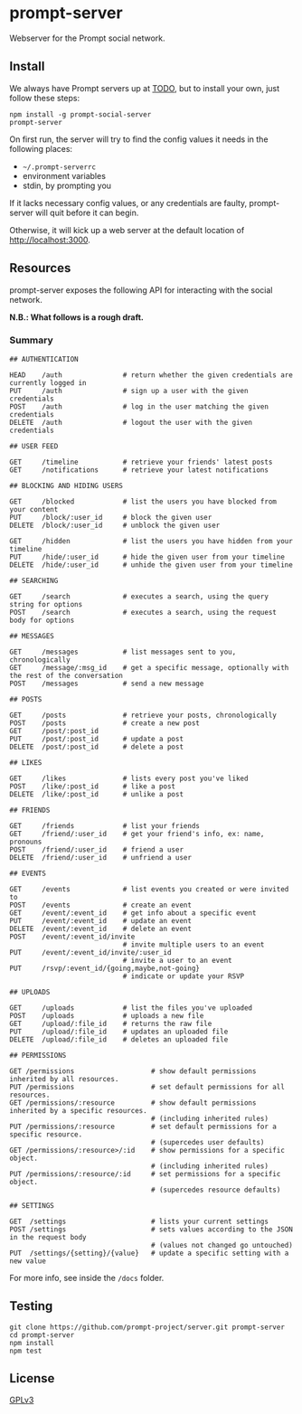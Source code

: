 # prompt-server

Webserver for the Prompt social network.

## Install

We always have Prompt servers up at [TODO](#TODO), but to install your own, just follow these steps:

    npm install -g prompt-social-server
    prompt-server

On first run, the server will try to find the config values it needs in the following places:

* `~/.prompt-serverrc`
* environment variables
* stdin, by prompting you

If it lacks necessary config values, or any credentials are faulty, prompt-server will quit before it can begin.

Otherwise, it will kick up a web server at the default location of <http://localhost:3000>.

## Resources

prompt-server exposes the following API for interacting with the social network.

**N.B.: What follows is a rough draft.**

### Summary

```
## AUTHENTICATION

HEAD    /auth               # return whether the given credentials are currently logged in
PUT     /auth               # sign up a user with the given credentials
POST    /auth               # log in the user matching the given credentials
DELETE  /auth               # logout the user with the given credentials

## USER FEED

GET     /timeline           # retrieve your friends' latest posts
GET     /notifications      # retrieve your latest notifications

## BLOCKING AND HIDING USERS

GET     /blocked            # list the users you have blocked from your content
PUT     /block/:user_id     # block the given user
DELETE  /block/:user_id     # unblock the given user

GET     /hidden             # list the users you have hidden from your timeline
PUT     /hide/:user_id      # hide the given user from your timeline
DELETE  /hide/:user_id      # unhide the given user from your timeline

## SEARCHING

GET     /search             # executes a search, using the query string for options
POST    /search             # executes a search, using the request body for options

## MESSAGES

GET     /messages           # list messages sent to you, chronologically
GET     /message/:msg_id    # get a specific message, optionally with the rest of the conversation
POST    /messages           # send a new message

## POSTS

GET     /posts              # retrieve your posts, chronologically
POST    /posts              # create a new post
GET     /post/:post_id      
PUT     /post/:post_id      # update a post
DELETE  /post/:post_id      # delete a post

## LIKES

GET     /likes              # lists every post you've liked
POST    /like/:post_id      # like a post
DELETE  /like/:post_id      # unlike a post

## FRIENDS

GET     /friends            # list your friends
GET     /friend/:user_id    # get your friend's info, ex: name, pronouns
POST    /friend/:user_id    # friend a user
DELETE  /friend/:user_id    # unfriend a user

## EVENTS

GET     /events             # list events you created or were invited to
POST    /events             # create an event
GET     /event/:event_id    # get info about a specific event
PUT     /event/:event_id    # update an event
DELETE  /event/:event_id    # delete an event
POST    /event/:event_id/invite
                            # invite multiple users to an event
PUT     /event/:event_id/invite/:user_id
                            # invite a user to an event
PUT     /rsvp/:event_id/{going,maybe,not-going}
                            # indicate or update your RSVP

## UPLOADS

GET     /uploads            # list the files you've uploaded
POST    /uploads            # uploads a new file
GET     /upload/:file_id    # returns the raw file
PUT     /upload/:file_id    # updates an uploaded file
DELETE  /upload/:file_id    # deletes an uploaded file

## PERMISSIONS

GET /permissions                   # show default permissions inherited by all resources.
PUT /permissions                   # set default permissions for all resources.
GET /permissions/:resource         # show default permissions inherited by a specific resources.
                                   # (including inherited rules)
PUT /permissions/:resource         # set default permissions for a specific resource.
                                   # (supercedes user defaults)
GET /permissions/:resource>/:id    # show permissions for a specific object.
                                   # (including inherited rules)
PUT /permissions/:resource/:id     # set permissions for a specific object.
                                   # (supercedes resource defaults)

## SETTINGS

GET  /settings                     # lists your current settings
POST /settings                     # sets values according to the JSON in the request body
                                   # (values not changed go untouched)
PUT  /settings/{setting}/{value}   # update a specific setting with a new value
```

For more info, see inside the `/docs` folder.

## Testing

    git clone https://github.com/prompt-project/server.git prompt-server
    cd prompt-server
    npm install
    npm test

## License

[GPLv3](http://opensource.org/licenses/GPL-3.0)
